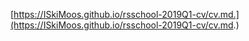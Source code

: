 [https://ISkiMoos.github.io/rsschool-2019Q1-cv/cv.md.](https://ISkiMoos.github.io/rsschool-2019Q1-cv/cv.md.)